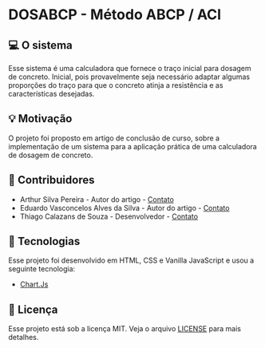 # DOSABCP - Método ABCP / ACI

## 💻 O sistema

Esse sistema é uma calculadora que fornece o traço inicial para dosagem de concreto. Inicial, pois provavelmente seja necessário adaptar algumas proporções do traço para que o concreto atinja a resistência e as características desejadas.

## 💡 Motivação

O projeto foi proposto em artigo de conclusão de curso, sobre a implementação de um sistema para a aplicação prática de uma calculadora de dosagem de concreto.

## 👥 Contribuidores

- Arthur Silva Pereira - Autor do artigo - [Contato](mailto:aspereira@live.com)
- Eduardo Vasconcelos Alves da Silva - Autor do artigo - [Contato](mailto:eduvasconcelos.18@gmail.com)
- Thiago Calazans de Souza - Desenvolvedor - [Contato](https://calazzza.github.io/)

## 🚀 Tecnologias

Esse projeto foi desenvolvido em HTML, CSS e Vanilla JavaScript e usou a seguinte tecnologia:

- [Chart.Js](https://github.com/chartjs/Chart.js)

## 📄 Licença

Esse projeto está sob a licença MIT. Veja o arquivo [LICENSE](LICENSE) para mais detalhes.
